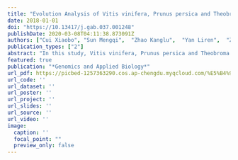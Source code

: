 ```yaml
---
title: "Evolution Analysis of Vitis vinifera, Prunus persica and Theobroma cacao Genomes"
date: 2018-01-01
doi: "https://10.13417/j.gab.037.001248"
publishDate: 2020-03-08T04:11:38.873091Z
authors: ["Cui Xiaobo", "Sun Mengqi",  "Zhao Kanglu",  "Yan Liren",  "Zhang Lan"]
publication_types: ["2"]
abstract: "In this study, Vitis vinifera, Prunus persica and Theobroma cacao were selected as the research objects.Based on the comparative genomics, the genomic structure and gene homology information were comparatively analyzed by homologous genes collinearity method to determine homologous fragments within and between selected genomes. The statistics of the retention of homologous collinear genes among three species genomes showed that Vitis vinifera genes retained the best, followed by Prunus persica better (about 73.4%) and Theobroma cacao came last (about 68.9%), all of which could be due to common triploidization of dicotyledons leading to the destruction of genomic stability. In addition, the frequency distribution of synonymous nucleotide substitution rates between collinear homologous genes indicated that Vitis vinifera, Prunus persica and Theobroma cacao genomes had only experienced an ancient whole-genome triploidization without other whole-genome polyploidization recently. It was found that Theobroma cacao genome evolved most fastly andVitis vinifera evolved most conservatively. The differentiation time of three species were also estimated that Vitis vinifera (~110 Mya), Theobroma cacao (~90 Mya) and Prunus persica(~80 Mya). This study would provide important theoretical basis for researches on genomic structure, function and evolution of three species and dicotyledons."
featured: true
publication: "*Genomics and Applied Biology*"
url_pdf: https://picbed-1257363290.cos.ap-chengdu.myqcloud.com/%E5%B4%94%E6%99%93%E6%B3%A2%20et%20al_2018_%E8%91%A1%E8%90%84%2C%20%E6%A1%83%E5%92%8C%E5%8F%AF%E5%8F%AF%E5%9F%BA%E5%9B%A0%E7%BB%84%E7%9A%84%E8%BF%9B%E5%8C%96%E5%88%86%E6%9E%90.pdf
url_code: ''
url_dataset: ''
url_poster: ''
url_project: ''
url_slides: ''
url_source: ''
url_video: ''
image:
  caption: ''
  focal_point: ""
  preview_only: false
---
```


